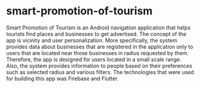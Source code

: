 # smart-promotion-of-tourism


Smart Promotion of Tourism is an Android navigation application that helps tourists find places and businesses to get advertised. The concept of the app is vicinity and user personalization. More specifically, the system provides data about businesses that are registered in the application only to users that are located near those businesses in radius requested by them. Therefore, the app is designed for users located in a small scale range. Also, the system provides information to people based on their preferences such as selected radius and various filters. The technologies that were used for building this app was Firebase and Flutter.
